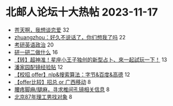 # 北邮人论坛十大热帖 2023-11-17

- [苍天啊，我想谈恋爱](https://bbs.byr.cn/article/Feeling/3204192) 32
- [zhuangzhou：好久不说话了，你们想我了吗](https://bbs.byr.cn/article/Talking/6405672) 22
- [考研英语政治](https://bbs.byr.cn/article/AimGraduate/1227569) 20
- [研一研二做什么](https://bbs.byr.cn/article/StudyShare/206791) 16
- [【转】超神准！星座小王子独创的新型占卜、來一起試玩一下！](https://bbs.byr.cn/article/Constellations/326533) 13
- [潘家园配镜经验贴](https://bbs.byr.cn/article/Picture/3353609) 12
- [【校招 offer】nlp&amp;搜索算法：字节&amp;百度&amp;高德](https://bbs.byr.cn/article/WorkLife/1206764) 12
- [【offer比较】招总 or 广西移动](https://bbs.byr.cn/article/Job/2199930) 8
- [腰疼脚麻/腿麻，寻求椎间孔镜相关信息](https://bbs.byr.cn/article/Health/231669) 8
- [北京87年理工男找对象](https://bbs.byr.cn/article/Friends/2047613) 8


